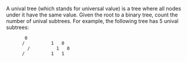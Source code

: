 A unival tree (which stands for universal value) is a tree where all nodes under it have the same value.
Given the root to a binary tree, count the number of unival subtrees.
For example, the following tree has 5 unival subtrees:

		   0
		  / 		 1   0
		    / 		   1   0
		  / 		 1   1 
